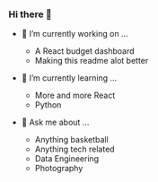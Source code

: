 ### Hi there 👋

<!--
**ptran12/ptran12** is a ✨ _special_ ✨ repository because its `README.md` (this file) appears on your GitHub profile.

Here are some ideas to get you started:

- 🔭 I’m currently working on ...
- 🌱 I’m currently learning ...
- 👯 I’m looking to collaborate on ...
- 🤔 I’m looking for help with ...
- 💬 Ask me about ...
- 📫 How to reach me: ...
- 😄 Pronouns: ...
- ⚡ Fun fact: ...
-->

- 🔭 I’m currently working on ...

    - A React budget dashboard
    - Making this readme alot better 
    
- 🌱 I’m currently learning ...

    - More and more React
    - Python
    
- 💬 Ask me about ...

    - Anything basketball 
    - Anything tech related
    - Data Engineering 
    - Photography 
 
